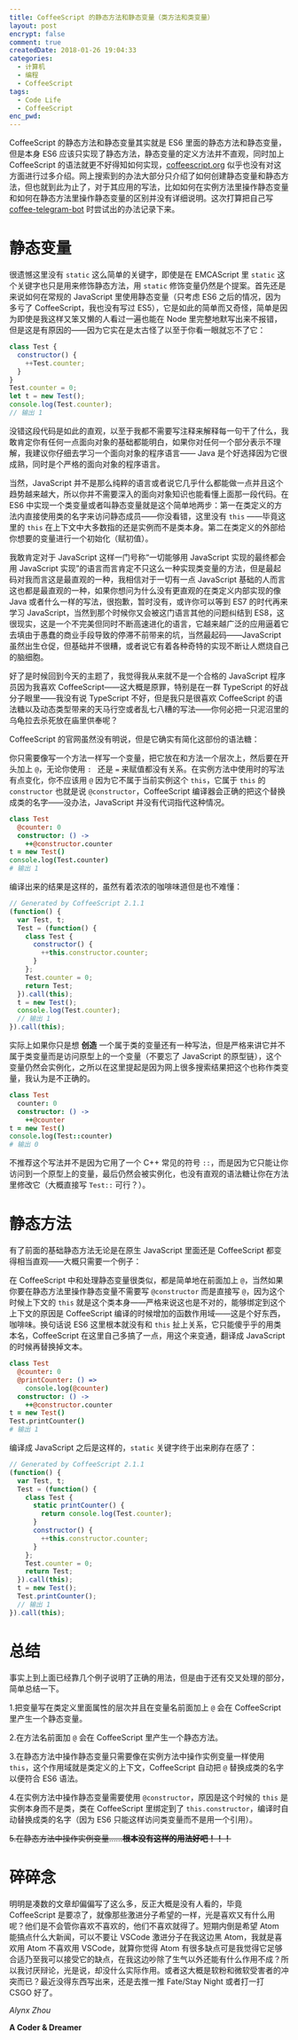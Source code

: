 ```yaml
---
title: CoffeeScript 的静态方法和静态变量（类方法和类变量）
layout: post
encrypt: false
comment: true
createdDate: 2018-01-26 19:04:33
categories:
  - 计算机
  - 编程
  - CoffeeScript
tags:
  - Code Life
  - CoffeeScript
enc_pwd:
---
```

CoffeeScript 的静态方法和静态变量其实就是 ES6 里面的静态方法和静态变量，但是本身 ES6 应该只实现了静态方法，静态变量的定义方法并不直观，同时加上 CoffeeScript 的语法就更不好得知如何实现，[coffeescript.org](http://coffeescript.org/) 似乎也没有对这方面进行过多介绍。网上搜索到的办法大部分只介绍了如何创建静态变量和静态方法，但也就到此为止了，对于其应用的写法，比如如何在实例方法里操作静态变量和如何在静态方法里操作静态变量的区别并没有详细说明。这次打算把自己写 [coffee-telegram-bot](https://github.com/AlynxZhou/coffee-telegram-bot) 时尝试出的办法记录下来。

<!--more-->

# 静态变量

很遗憾这里没有 `static` 这么简单的关键字，即使是在 EMCAScript 里 `static` 这个关键字也只是用来修饰静态方法，用 `static` 修饰变量仍然是个提案。首先还是来说如何在常规的 JavaScript 里使用静态变量（只考虑 ES6 之后的情况，因为多亏了 CoffeeScript，我也没有写过 ES5），它是如此的简单而又奇怪，简单是因为即使是我这样又笨又懒的人看过一遍也能在 Node 里完整地默写出来不报错，但是这是有原因的——因为它实在是太古怪了以至于你看一眼就忘不了它：

```JavaScript
class Test {
  constructor() {
    ++Test.counter;
  }
}
Test.counter = 0;
let t = new Test();
console.log(Test.counter);
// 输出 1
```

没错这段代码是如此的直观，以至于我都不需要写注释来解释每一句干了什么，我敢肯定你有任何一点面向对象的基础都能明白，如果你对任何一个部分表示不理解，我建议你仔细去学习一个面向对象的程序语言—— Java 是个好选择因为它很成熟，同时是个严格的面向对象的程序语言。

当然，JavaScript 并不是那么纯粹的语言或者说它几乎什么都能做一点并且这个趋势越来越大，所以你并不需要深入的面向对象知识也能看懂上面那一段代码。在 ES6 中实现一个类变量或者叫静态变量就是这个简单地两步：第一在类定义的方法内直接使用类的名字来访问静态成员——你没看错，这里没有 `this` ——毕竟这里的 `this` 在上下文中大多数指的还是实例而不是类本身。第二在类定义的外部给你想要的变量进行一个初始化（赋初值）。

我敢肯定对于 JavaScript 这样一门号称“一切能够用 JavaScript 实现的最终都会用 JavaScript 实现”的语言而言肯定不只这么一种实现类变量的方法，但是最起码对我而言这是最直观的一种，我相信对于一切有一点 JavaScript 基础的人而言这也都是最直观的一种，如果你想问为什么没有更直观的在类定义内部实现的像 Java 或者什么一样的写法，很抱歉，暂时没有，或许你可以等到 ES7 的时代再来学习 JavaScript，当然到那个时候你又会被这门语言其他的问题纠结到 ES8，这很现实，这是一个不完美但同时不断高速进化的语言，它越来越广泛的应用逼着它去填由于愚蠢的商业手段导致的停滞不前带来的坑，当然最起码——JavaScript 虽然出生仓促，但基础并不很糟，或者说它有着各种奇特的实现不断让人燃烧自己的脑细胞。

好了是时候回到今天的主题了，我觉得我从来就不是一个合格的 JavaScript 程序员因为我喜欢 CoffeeScript——这大概是原罪，特别是在一群 TypeScript 的好战分子眼里——我没有说 TypeScript 不好，但是我只是很喜欢 CoffeeScript 的语法糖以及动态类型带来的天马行空或者乱七八糟的写法——你何必把一只泥沼里的乌龟拉去杀死放在庙里供奉呢？

CoffeeScript 的官网虽然没有明说，但是它确实有简化这部份的语法糖：

你只需要像写一个方法一样写一个变量，把它放在和方法一个层次上，然后要在开头加上 `@`，无论你使用 `: ` 还是 ` = ` 来赋值都没有关系。在实例方法中使用时的写法有点变化，你不应该用 `@` 因为它不属于当前实例这个 `this`，它属于 `this` 的 `constructor` 也就是说 `@constructor`，CoffeeScript 编译器会正确的把这个替换成类的名字——没办法，JavaScript 并没有代词指代这种情况。

```CoffeeScript
class Test
  @counter: 0
  constructor: () ->
    ++@constructor.counter
t = new Test()
console.log(Test.counter)
# 输出 1
```

编译出来的结果是这样的，虽然有着浓浓的咖啡味道但是也不难懂：

```JavaScript
// Generated by CoffeeScript 2.1.1
(function() {
  var Test, t;
  Test = (function() {
    class Test {
      constructor() {
        ++this.constructor.counter;
      }
    };
    Test.counter = 0;
    return Test;
  }).call(this);
  t = new Test();
  console.log(Test.counter);
  // 输出 1
}).call(this);
```

实际上如果你只是想 **创造** 一个属于类的变量还有一种写法，但是严格来讲它并不属于类变量而是访问原型上的一个变量（不要忘了 JavaScript 的原型链），这个变量仍然会实例化，之所以在这里提起是因为网上很多搜索结果把这个也称作类变量，我认为是不正确的。

```CoffeeScript
class Test
  counter: 0
  constructor: () ->
    ++@counter
t = new Test()
console.log(Test::counter)
# 输出 0
```

不推荐这个写法并不是因为它用了一个 C++ 常见的符号 `::`，而是因为它只能让你访问到一个原型上的变量，最后仍然会被实例化，也没有直观的语法糖让你在方法里修改它（大概直接写 `Test::` 可行？）。

# 静态方法

有了前面的基础静态方法无论是在原生 JavaScript 里面还是 CoffeeScript 都变得相当直观——大概只需要一个例子：

在 CoffeeScript 中和处理静态变量很类似，都是简单地在前面加上 `@`，当然如果你要在静态方法里操作静态变量不需要写 `@constructor` 而是直接写 `@`，因为这个时候上下文的 `this` 就是这个类本身——严格来说这也是不对的，能够绑定到这个上下文的原因是 CoffeeScript 编译的时候增加的函数作用域——这是个好东西，咖啡味。换句话说 ES6 这里根本就没有和 `this` 扯上关系，它只能傻乎乎的用类本名，CoffeeScript 在这里自己多搞了一点，用这个来变通，翻译成 JavaScript 的时候再替换掉文本。

```CoffeeScript
class Test
  @counter: 0
  @printCounter: () =>
    console.log(@counter)
  constructor: () ->
    ++@constructor.counter
t = new Test()
Test.printCounter()
# 输出 1
```

编译成 JavaScript 之后是这样的，`static` 关键字终于出来刷存在感了：

```JavaScript
// Generated by CoffeeScript 2.1.1
(function() {
  var Test, t;
  Test = (function() {
    class Test {
      static printCounter() {
        return console.log(Test.counter);
      }
      constructor() {
        ++this.constructor.counter;
      }
    };
    Test.counter = 0;
    return Test;
  }).call(this);
  t = new Test();
  Test.printCounter();
  // 输出 1
}).call(this);
```

# 总结

事实上到上面已经靠几个例子说明了正确的用法，但是由于还有交叉处理的部分，简单总结一下。

1.把变量写在类定义里面属性的层次并且在变量名前面加上 `@` 会在 CoffeeScript 里产生一个静态变量。

2.在方法名前面加 `@` 会在 CoffeeScript 里产生一个静态方法。

3.在静态方法中操作静态变量只需要像在实例方法中操作实例变量一样使用 `this`，这个作用域就是类定义的上下文，CoffeeScript 自动把 `@` 替换成类的名字以便符合 ES6 语法。

4.在实例方法中操作静态变量需要使用 `@constructor`，原因是这个时候的 `this` 是实例本身而不是类，类在 CoffeeScript 里绑定到了 `this.constructor`，编译时自动替换成类的名字（因为 ES6 只能这样访问类变量而不是用一个引用）。

~~5.在静态方法中操作实例变量……**根本没有这样的用法好吧！！！**~~

# 碎碎念

明明是凑数的文章却偏偏写了这么多，反正大概是没有人看的，毕竟 CoffeeScript 是要凉了，就像那些激进分子希望的一样，光是喜欢又有什么用呢？他们是不会管你喜欢不喜欢的，他们不喜欢就得了。短期内倒是希望 Atom 能搞点什么大新闻，可以不要让 VSCode 激进分子在我这边黑 Atom，我就是喜欢用 Atom 不喜欢用 VSCode，就算你觉得 Atom 有很多缺点可是我觉得它足够合适乃至我可以接受它的缺点，在我这边吵除了生气以外还能有什么作用不成？所以我讨厌辩论，光是说，却没什么实际作用。或者这大概是软粉和微软受害者的冲突而已？最近没得东西写出来，还是去推一推 Fate/Stay Night 或者打一打 CSGO 好了。

*Alynx Zhou*

**A Coder & Dreamer**
